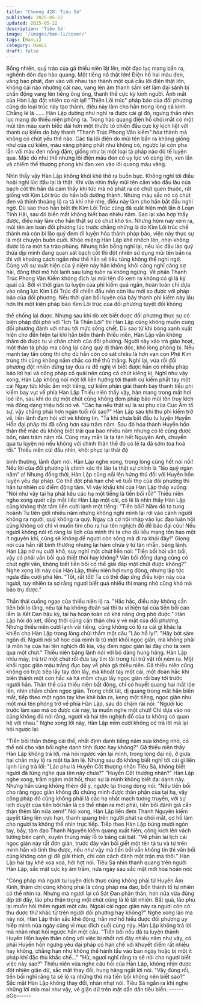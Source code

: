 ```yaml
---
title: "Chương 428: Tiêu Sá"
published: 2025-05-22
updated: 2025-05-22
description: 'Tiêu Sá'
image: '/images/han-li/cover/'
tags: [HanLi]
category: HanLi
draft: false
---
```


Bỗng nhiên, quỷ trảo của gã thiếu niên lật lên, một đạo lục mang
bắn ra, nghênh đón đạo hào quang.
Một tiếng nổ thật lớn!
Điện hồ hai màu đen, vàng bạo phát, đan vào với nhau tạo thành
một quả cầu lôi điện thật lớn, không cái nào nhường cái nào,
vang lên âm thanh sấm sét làm đại sảnh bị chấn động vang lên
tiếng ông ông, thanh thế cực kỳ kinh người.
Ánh mắt của Hàn Lập đột nhiên co rút lại!
"Thiên Lôi trúc" pháp bảo của đối phương cũng do loại trúc này
tạo thành, điều này làm cho hắn trong lòng cả kinh.
Chẳng lẽ là ……
Hàn Lập dường như nghĩ ra được cái gì đó, ngưng thần nhìn lục
mang do thiếu niên phóng ra.
Trong hào quang điện hồ chói mắt có một mũi tên màu xanh biếc
dài hơn một thước tỏ chiến đấu cực kỳ kịch liệt với thanh cự kiếm
do bảy thanh "Thanh Trúc Phong Vân kiếm" hóa thành mà không
có chút yếu thế nào.
Các tia lôi điện do mũi tên bắn ra không giống như của cự kiếm,
màu vàng phảng phất như không có, ngược lại còn pha lẫn với
màu đen nồng đậm, giống như bị một loại tà pháp nào đó tế luyện
qua.
Mặc dù như thế nhưng lôi điện màu đen có uy lực vô cùng lớn,
xen lẫn và chiếm thế thượng phong khi đan xen vào lôi quang
màu vàng.

Nhìn thấy vậy Hàn Lập không khỏi khẽ thở ra buồn bực.
Không nghĩ tới điều hoài nghi lúc đầu lại là thật.
Khi vừa nhìn thấy mũi tên cắm vào đầu lâu của bạch cốt thì hắn
đã cảm thấy khí tức mà nó phát ra có chút quen thuộc, rất giống
với Kim Lôi trúc do hắn bồi dưỡng thành. Nhưng màu sắc nó có
chút đen và thỉnh thoảng lộ ra tà khí nhè nhẹ, điều này làm cho
hắn bắt đầu nghi ngờ.
Dù sao theo hắn biết thì Kim Lôi Trúc cũng đã xuất hiện một lần ở
Loạn Tinh Hải, sau đó biến mất không biết bao nhiêu năm. Sao lại
xảo hợp thấy được, điều này làm cho hắn thật sự có chút khó tin.
Nhưng hôm nay xem ra, mũi tên ám toán đối phương lúc trước
chẳng những là do Kim Lôi trúc chế thành mà còn bi lão quỷ đem
đi luyện hóa thành pháp bảo, việc này thực sự là một chuyện
buồn cười.
Khóe miệng Hàn Lập khẽ nhếch lên, nhịn không được lộ ra một
tia trào phúng.
Nhưng hắn bỗng nghĩ lại, nếu lúc đầu lão quỷ thừa dịp mình đang
quan sát bạch cốt thì đột nhiên sử dụng mũi tên bắn ra thì với
khoảng cách ngắn như thế hắn sẽ tiêu tùng không thể nghi ngờ.
Cùng với sự xuất hiện của ý niệm này hắn không khỏi càng nghĩ
càng sợ hãi, đồng thời mồ hôi lạnh sau lưng tuôn ra không
ngừng.
Về phần Thanh Trúc Phong Vân Kiếm không địch lại mũi tên đó
xem ra không có gì là kỳ quái cả.
Bởi vì thời gian tu luyện của phi kiếm quá ngắn, hoàn toàn chỉ
dựa vào năng lực Kim Lôi Trúc để chiến đấu nên còn lâu mới so
được với pháp bảo của đối phương.
Nếu thời gian bồi luyện của bảy thanh phi kiếm này lâu hơn thì
một kiện pháp bảo Kim Lôi trúc của đối phương tuyệt đối không

thể chống lại được.
Nhưng sau khi dò xét biết được đối phương thực sự có biện pháp
đối phó với "Ích Tà Thần Lôi" thì Hàn Lập cũng không muốn cùng
đối phương đánh với nhau tới mức sống chết.
Dù sao từ khi bóng xanh xuất hiện cho đến hiện tại khi hắn biến
thành thiếu niên, Hàn Lập vẫn không thăm dò được tu vi chân
chính của đối phương.
Người này xảo trá giảo hoạt, một thân tà pháp ma công lại càng
quỷ dị thâm độc, khó lòng phòng bị.
Nếu mạnh tay tấn công thì cho dù hắn còn có sát chiêu là hơn
vạn con Phệ Kim trùng thì cũng không nắm chắc có thể thủ thắng.
Nghĩ lại, vừa rồi đối phương đột nhiên dừng tay đưa ra đề nghị vì
biết được hắn có nhiều pháp bảo lợi hại và công pháp cổ quái
nên cũng có chút kiêng kị.
Nghĩ như vậy xong, Hàn Lập không nói một lời liền hướng tới
thanh cự kiếm phất tay một cái
Ngay tức khắc ầm một tiếng, cự kiếm phân giải thành bảy thanh
tiểu phi kiếm bay vụt về phía Hàn Lập
Thiếu niên thấy vậy, hàn mang trong mắt hơi loé lên, sau khi do
dự một chút cũng không đem pháp bảo mũi tên truy kích mà đồng
dạng triệu hồi nó về.
"Các hạ nếu thật sự là sư phụ của Cực Âm tổ sư, vậy chẳng phải
hơn ngàn tuổi rồi sao?" Hàn Lập sau khi thu phi kiếm trở về, liền
lãnh đạm hỏi với vẻ không tin.
"Ta khi chưa bắt đầu tu luyện Huyền Hồn đại pháp thì đã sống
hơn sáu trăm năm. Sau đó hóa thành Huyền hồn thân thể mặc dù
không biết trải qua bao nhiêu năm nhưng có lẽ cũng được bốn,
năm trăm năm rồi. Cũng may mắn là ta tán hết Nguyên Anh,
chuyển qua tu luyện nó nếu không với chính thân thể đó có lẽ ta
đã sớm toạ hoá rồi." Thiếu niên cúi đầu nhìn, khôi phục lại thái độ

bình thường, lãnh đạm nói.
Hàn Lập nghe xong, trong lòng cũng hết nói nổi!
Nếu lời của đối phương là chính xác thì lão ta thật sự chính là
"lão quỷ ngàn năm" a!
Nhưng đồng thời, Hàn Lập cũng nổi lên hứng thú đối với Huyền
hồn luyện yêu đại pháp. Có thể đột phá hạn chế về tuổi thọ của
đối phương thì hắn tự nhiên có điểm động tâm.
Vì vậy khẩu khí của Hàn Lập thấp xuống: "Nói như vậy tại hạ phải
kêu các hạ một tiếng là tiền bối rồi!"
Thiếu niên nghe xong quét cặp mắt liếc Hàn Lập một cái, có lẽ là
nhìn thấy Hàn Lập cũng không thật tâm liền cười lạnh một tiếng:
"Tiền bối? Năm đó ta tung hoành Tu tiên giới nhiều năm nhưng
không nghĩ mình lại rơi vào cảnh người không ra người, quỷ
không ra quỷ. Ngay cả cơ hội nhập vào lục đạo luân hôi cũng
không có chỉ vì muốn tìm cho ra hai tên nghịch đồ để báo đại cừu!
Nếu ngươi không nói rõ ràng lai lịch của mình thì ta cho dù liều
mạng tổn hao một ít nguyên khí, cũng sẽ không để ngươi còn
sống mà đi ra khỏi đây!"
Giọng nói của hắn rất bình thường nhưng lại hàm chứa ý tứ tàn
nhẫn, băng lãnh.
Hàn Lập nở nụ cười khổ, suy nghĩ một chút liền nói:
"Tiền bối hỏi vãn bối, vậy có phải vãn bối quá thiệt thòi hay
không? Vãn bối đồng dạng cũng có chút nghi vấn, không biết tiền
bối có thể giải đáp một chút được không?"
Nghe xong lời này của Hàn Lập, thiếu niên hơi rung động, nhưng
lập tức ngửa đầu cười phá lên.
"Tốt, rất tốt! Ta có thế đáp ứng điều kiện này của ngươi, tuy nhiên
ta sợ rằng ngươi biết quá nhiều thì mạng nhỏ cũng khó mà bảo
trụ được."

Thần thái cuồng ngạo của thiếu niên lộ ra.
"Hắc hắc, điều này không cần tiền bối lo lắng, nếu tại hạ không
đoán sai thì tu vi hiện tại của tiền bối cao lắm là Kết Đan hậu kỳ,
tại hạ hoàn toàn có khả năng ứng phó được." Hàn Lập hỏi dò xét,
đồng thời cũng cẩn thận chú ý vẻ mặt của đối phương.
Nhưng thiếu niên cười lạnh vài tiếng, cũng không có lộ ra cái gì
khác lạ khiến cho Hàn Lập trong lòng chửi thầm một câu "Lão hồ
ly!".
"Hãy bớt sàm ngôn đi. Ngươi nói sở học của mình là từ một khối
ngọc giản, mà không phải là môn hạ của hai tên nghịch đồ kia,
vậy đem ngọc giản lại đây cho ta xem qua một chút."
Thiếu niên băng lãnh nói với bộ dáng hung hăng.
Hàn Lập nhíu mày, trù trừ một chút rồi đưa tay tìm tòi trong túi trữ
vật rồi ném ra.
Một khối ngọc giản màu trắng đục bay về phía gã thiếu niên.
Gã thiếu niên cũng không có trực tiếp lấy tay đón lấy, mà khoát
tay một cái, một đoàn hắc khí biến thành một con hắc xà há mồm
chụp lấy ngọc giản rồi bay tới trước người hắn.
Thân thể của thiếu niên bất động, chỉ có huyết quang hai mắt lóe
lên, nhìn chằm chằm ngọc giản.
Trong chốt lát, dị quang trong mắt hắn biến mất, tiếp theo một
ngón tay khe khẽ bắn ra, keng một tiếng, ngọc giản như một mũi
tên phóng trở về phía Hàn Lập, sau đó chậm rãi nói:
"Ngươi lúc trước làm sao mà có được cái này, ta muốn nghe một
chút! Chỉ dựa vào nó cũng không đủ nói rằng, ngươi và hai tên
nghịch đồ của ta không có quan hệ với nhau."
Nghe xong lời này, Hàn Lập mỉm cười không có trả lời mà lại hỏi
ngược lại:

"Tiền bối thần thông cái thế, nhất định danh tiếng năm xưa không
nhỏ, có thể nói cho vãn bối nghe danh tính được hay không?"
Gã thiếu niên thấy Hàn Lập không trả lời, mà hỏi ngược vặn lại
mình, trong lòng đại nộ, ở giưa hai chân mày lộ ra một tia âm lệ.
Nhưng sau đó không biết nghĩ tới cái gì liền lạnh lùng trả lời:
"Lão phu là Huyền Cốt thượng nhân Tiêu Sá, không biết ngươi đã
từng nghe qua tên này chưa?"
"Huyền Cốt thượng nhân?"
Hàn Lập nghe xong, trầm ngâm một hồi, thực sự là mình không
biết đại danh này.
Nhưng hắn cũng không thèm để ý, ngược lại thong dong nói:
"Nếu tiền bối cho rằng ngọc giản không đủ chứng minh được thân
phận của tại hạ, vậy công pháp đó cũng không phải là các hạ
nhất mạch tương truyền, với sự lịch duyệt của tiền bối hẳn là có
thể nhận ra mới phải, tiền bối đánh giá cẩn thận thêm lần nữa
xem!" Nói xong, Hàn Lập liền đem Thanh Nguyên kiếm quyết tăng
lên cực hạn, thanh quang trên người phát ra chói mắt, cơ hồ làm
cho người ta không thể nhìn trực tiếp.
Tiếp theo Hàn Lập búng mười ngón tay, bảy, tám đạo Thanh
Nguyên kiếm quang xuất hiện, công kích lên vách tường bên
cạnh, xuyên thủng mấy lỗ to bằng cái bát.
"Về phần lai lịch cái ngọc giản này rất đơn giản, trước đây vãn bối
giết một tên tà tu và từ trên mình hắn vô tình thu được, nếu như
vậy mà tiền bối vẫn không tin thì vãn bối cũng không còn gì để
giải thích, chỉ còn cách đánh một trận mà thôi." Hàn Lập hai tay
khẽ xoa xoa, hời hợt nói.
Tiêu Sá nhìn thanh quang trên người Hàn Lập, sắc mặt cực kỳ
âm trầm, nửa ngày sau sắc mặt mới hòa hoãn nói:

"Công pháp mà ngươi tu luyện đích thực cũng không phải từ
Huyền Âm Kinh, thậm chí cũng không phải là công pháp ma đạo,
bổn thánh tổ tự nhiên có thể nhìn ra. Nhưng mà ngươi lại có Sát
Đan phân thân, hơn nữa vừa đúng dịp tới đây, lão phu thận trọng
một chút cũng là lẽ tất nhiên. Bất quá, lão phu lại muốn hỏi thêm
ngươi một câu. Ngoài cái ngọc giản này ra ngươi còn có thu được
thứ khác từ trên người đối phương hay không?"
Nghe xong lão ma này nói, Hàn Lập thần sắc khẽ động, hắn mơ
hồ hiểu được đối phương uy hiếp mình nửa ngày cũng vì mục
đích cuối cùng này. Hàn Lập không trả lời mà nhàn nhạt hỏi
ngược hắn một câu.
"Tiền bối nếu đã tu luyện thành Huyền Hồn luyện thân cộng với
việc bị nhốt nơi đây nhiều năm như vậy, có phải Huyền hồn ngưng
yêu đại pháp có hạn chế với khuyết điểm rất nhiều hay không,
chẳng hạn như không thể hành tẩu vào ban ngày hoặc bị một ít
pháp khí đặc thù khắc chế…"
"Hừ, ngươi nghĩ rằng ta sẽ nói cho ngươi biết việc này sao?"
Thiếu niên vừa nghe câu hỏi của Hàn Lập, không nhịn được đột
nhiên giận dữ, sắc mặt thay đổi, hung hăng ngắt lời nói.
"Vậy đúng rồi, tiền bối nghĩ rằng ta sẽ lộ ra những thứ mà tiền bối
không nên biết sao?" Sắc mặt Hàn Lập không thay đổi, nhàn nhạt
nói.
Tiêu Sá ngẩn ra khi nghe những lời mỉa mai như vậy, vẻ giận dữ
trên mặt dần dần tiêu biến.
------oOo------
